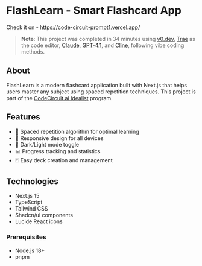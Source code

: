 # FlashLearn - Smart Flashcard App

Check it on - https://code-circuit-prompt1.vercel.app/

> **Note**: This project was completed in 34 minutes using [v0.dev](https://v0.dev), [Trae](https://trae.ai) as the code editor, [Claude](https://claude.ai), [GPT-4.1](https://openai.com), and [Cline](https://cline.ai), following vibe coding methods.

## About

FlashLearn is a modern flashcard application built with Next.js that helps users master any subject using spaced repetition techniques. This project is part of the [CodeCircuit.ai Idealist](https://www.codecircuit.ai/idealist?referrer=luma) program.

## Features

- 🚀 Spaced repetition algorithm for optimal learning
- 📱 Responsive design for all devices
- 🌙 Dark/Light mode toggle
- 📊 Progress tracking and statistics
- 🃏 Easy deck creation and management

## Technologies

- Next.js 15
- TypeScript
- Tailwind CSS
- Shadcn/ui components
- Lucide React icons


### Prerequisites

- Node.js 18+
- pnpm

